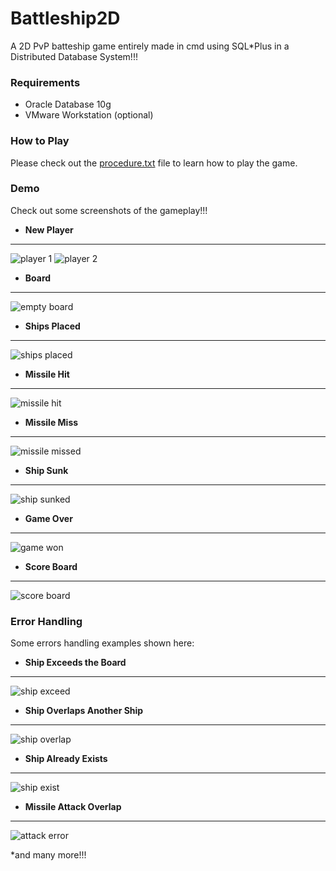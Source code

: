 # Battleship2D

A 2D PvP batteship game entirely made in cmd using SQL*Plus in a Distributed Database System!!!

### **Requirements**
* Oracle Database 10g
* VMware Workstation (optional)

### **How to Play**

Please check out the [procedure.txt](procedure.txt) file to learn how to play the game.

### **Demo**

Check out some screenshots of the gameplay!!!

* **New Player**
---
![player 1](assets/createplayer.png)
![player 2](assets/createplayer2.png)

* **Board**
---
![empty board](assets/board.png)

* **Ships Placed**
---
![ships placed](assets/shipplaced.png)

* **Missile Hit**
---
![missile hit](assets/hit.png)

* **Missile Miss**
---
![missile missed](assets/miss.png)

* **Ship Sunk**
---
![ship sunked](assets/shipsunk.png)

* **Game Over**
---
![game won](assets/win.png)

* **Score Board**
---
![score board](assets/scoreboard.png)

### **Error Handling**

Some errors handling examples shown here:

* **Ship Exceeds the Board**
---
![ship exceed](assets/shipexceed.png)

* **Ship Overlaps Another Ship**
---
![ship overlap](assets/shipoverlap.png)

* **Ship Already Exists**
---
![ship exist](assets/shipexist.png)

* **Missile Attack Overlap**
---
![attack error](assets/attackerr.png)


*and many more!!!
